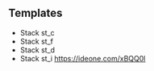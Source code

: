 ## Templates

* Stack <char> st_c  
* Stack <float> st_f
* Stack <double> st_d
* Stack <int> st_i 
https://ideone.com/xBQQ0l

